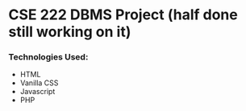 # CSE 222 DBMS Project (half done still working on it)

### Technologies Used:
* HTML
* Vanilla CSS
* Javascript
* PHP 